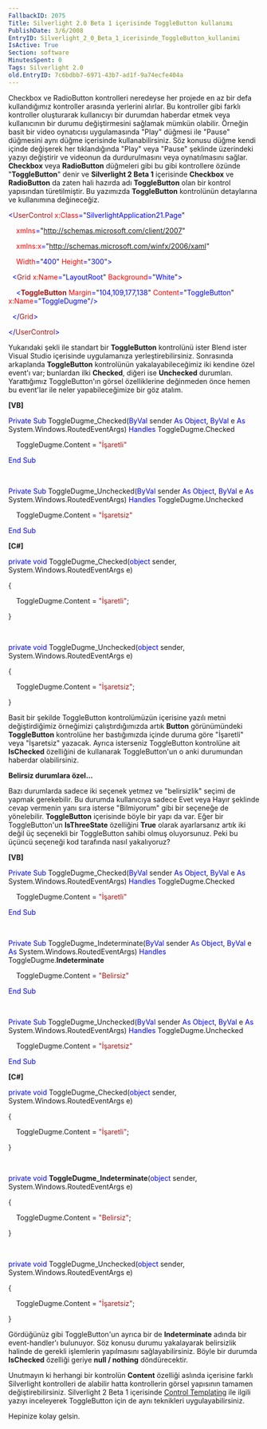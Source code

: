 ```yaml
---
FallbackID: 2075
Title: Silverlight 2.0 Beta 1 içerisinde ToggleButton kullanımı
PublishDate: 3/6/2008
EntryID: Silverlight_2_0_Beta_1_icerisinde_ToggleButton_kullanimi
IsActive: True
Section: software
MinutesSpent: 0
Tags: Silverlight 2.0
old.EntryID: 7c6bdbb7-6971-43b7-ad1f-9a74ecfe404a
---
```

Checkbox ve RadioButton kontrolleri neredeyse her projede en az bir defa
kullandığımız kontroller arasında yerlerini alırlar. Bu kontroller gibi
farklı kontroller oluşturarak kullanıcıyı bir durumdan haberdar etmek
veya kullanıcının bir durumu değiştirmesini sağlamak mümkün olabilir.
Örneğin basit bir video oynatıcısı uygulamasında "Play" düğmesi ile
"Pause" düğmesini aynı düğme içerisinde kullanabilirsiniz. Söz konusu
düğme kendi içinde değişerek her tıklandığında "Play" veya "Pause"
şeklinde üzerindeki yazıyı değiştirir ve videonun da durdurulmasını veya
oynatılmasını sağlar. **Checkbox** veya **RadioButton** düğmeleri gibi
bu gibi kontrollere özünde "**ToggleButton**" denir ve **Silverlight 2
Beta 1** içerisinde **Checkbox** ve **RadioButton** da zaten hali
hazırda adı **ToggleButton** olan bir kontrol yapısından türetilmiştir.
Bu yazımızda **ToggleButton** kontrolünün detaylarına ve kullanımına
değineceğiz.

<span style="color: blue;">\<</span><span
style="color: #a31515;">UserControl</span><span style="color: blue;">
</span><span style="color: red;">x:Class</span><span
style="color: blue;">=</span>"<span
style="color: blue;">SilverlightApplication21.Page</span>"

<span style="color: blue;">    </span><span
style="color: red;">xmlns</span><span
style="color: blue;">=</span>"<span
style="color: blue;">http://schemas.microsoft.com/client/2007</span>"

<span style="color: blue;">    </span><span
style="color: red;">xmlns:x</span><span
style="color: blue;">=</span>"<span
style="color: blue;">http://schemas.microsoft.com/winfx/2006/xaml</span>"

<span style="color: blue;">    </span><span
style="color: red;">Width</span><span
style="color: blue;">=</span>"<span
style="color: blue;">400</span>"<span style="color: blue;"> </span><span
style="color: red;">Height</span><span
style="color: blue;">=</span>"<span
style="color: blue;">300</span>"<span style="color: blue;">\></span>

<span style="color: blue;">  \<</span><span
style="color: #a31515;">Grid</span><span style="color: blue;">
</span><span style="color: red;">x:Name</span><span
style="color: blue;">=</span>"<span
style="color: blue;">LayoutRoot</span>"<span style="color: blue;">
</span><span style="color: red;">Background</span><span
style="color: blue;">=</span>"<span
style="color: blue;">White</span>"<span style="color: blue;">\></span>

<span style="color: blue;">    \<</span><span
style="color: #a31515;">**ToggleButton**</span><span
style="color: blue;"> </span><span
style="color: red;">Margin</span><span
style="color: blue;">=</span>"<span
style="color: blue;">104,109,177,138</span>"<span style="color: blue;">
</span><span style="color: red;">Content</span><span
style="color: blue;">=</span>"<span
style="color: blue;">ToggleButton</span>"<span style="color: blue;">
</span><span style="color: red;">x:Name</span><span
style="color: blue;">=</span>"<span
style="color: blue;">ToggleDugme</span>"<span
style="color: blue;">/\></span>

<span style="color: blue;">  \</</span><span
style="color: #a31515;">Grid</span><span style="color: blue;">\></span>

<span style="color: blue;">\</</span><span
style="color: #a31515;">UserControl</span><span
style="color: blue;">\></span>

Yukarıdaki şekli ile standart bir **ToggleButton** kontrolünü ister
Blend ister Visual Studio içerisinde uygulamanıza yerleştirebilirsiniz.
Sonrasında arkaplanda **ToggleButton** kontrolünün yakalayabileceğimiz
iki kendine özel event'ı var; bunlardan ilki **Checked**, diğeri ise
**Unchecked** durumları. Yarattığımız ToggleButton'ın görsel
özelliklerine değinmeden önce hemen bu event'lar ile neler
yapabileceğimize bir göz atalım.

**[VB]**

<span style="color: blue;">Private</span> <span
style="color: blue;">Sub</span> ToggleDugme\_Checked(<span
style="color: blue;">ByVal</span> sender <span
style="color: blue;">As</span> <span style="color: blue;">Object</span>,
<span style="color: blue;">ByVal</span> e <span
style="color: blue;">As</span> System.Windows.RoutedEventArgs) <span
style="color: blue;">Handles</span> ToggleDugme.Checked

    ToggleDugme.Content = <span
style="color: #a31515;">"İşaretli"</span>

<span style="color: blue;">End</span> <span
style="color: blue;">Sub</span>

 

<span style="color: blue;">Private</span> <span
style="color: blue;">Sub</span> ToggleDugme\_Unchecked(<span
style="color: blue;">ByVal</span> sender <span
style="color: blue;">As</span> <span style="color: blue;">Object</span>,
<span style="color: blue;">ByVal</span> e <span
style="color: blue;">As</span> System.Windows.RoutedEventArgs) <span
style="color: blue;">Handles</span> ToggleDugme.Unchecked

    ToggleDugme.Content = <span
style="color: #a31515;">"İşaretsiz"</span>

<span style="color: blue;">End</span> <span
style="color: blue;">Sub</span>

**[C\#]**

<span style="color: blue;">private</span> <span
style="color: blue;">void</span> ToggleDugme\_Checked(<span
style="color: blue;">object</span> sender,
System.Windows.RoutedEventArgs e)

{

    ToggleDugme.Content = <span
style="color: #a31515;">"İşaretli"</span>;

}

 

<span style="color: blue;">private</span> <span
style="color: blue;">void</span> ToggleDugme\_Unchecked(<span
style="color: blue;">object</span> sender,
System.Windows.RoutedEventArgs e)

{

    ToggleDugme.Content = <span
style="color: #a31515;">"İşaretsiz"</span>;

}

Basit bir şekilde ToggleButton kontrolümüzün içerisine yazılı metni
değiştirdiğimiz örneğimizi çalıştırdığımızda artık **Button**
görünümündeki **ToggleButton** kontrolüne her bastığımızda içinde duruma
göre "İşaretli" veya "İşaretsiz" yazacak. Ayrıca isterseniz ToggleButton
kontrolüne ait **IsChecked** özelliğini de kullanarak ToggleButton'un o
anki durumundan haberdar olabilirsiniz.

**Belirsiz durumlara özel...**

Bazı durumlarda sadece iki seçenek yetmez ve "belirsizlik" seçimi de
yapmak gerekebilir. Bu durumda kullanıcıya sadece Evet veya Hayır
şeklinde cevap vermenin yanı sıra isterse "Bilmiyorum" gibi bir seçeneğe
de yönelebilir. **ToggleButton** içerisinde böyle bir yapı da var. Eğer
bir ToggleButton'un **IsThreeState** özelliğini **True** olarak
ayarlarsanız artık iki değil üç seçenekli bir ToggleButton sahibi olmuş
oluyorsunuz. Peki bu üçüncü seçeneği kod tarafında nasıl yakalıyoruz?

**[VB]**

<span style="color: blue;">Private</span> <span
style="color: blue;">Sub</span> ToggleDugme\_Checked(<span
style="color: blue;">ByVal</span> sender <span
style="color: blue;">As</span> <span style="color: blue;">Object</span>,
<span style="color: blue;">ByVal</span> e <span
style="color: blue;">As</span> System.Windows.RoutedEventArgs) <span
style="color: blue;">Handles</span> ToggleDugme.Checked

    ToggleDugme.Content = <span
style="color: #a31515;">"İşaretli"</span>

<span style="color: blue;">End</span> <span
style="color: blue;">Sub</span>

 

<span style="color: blue;">Private</span> <span
style="color: blue;">Sub</span> ToggleDugme\_Indeterminate(<span
style="color: blue;">ByVal</span> sender <span
style="color: blue;">As</span> <span style="color: blue;">Object</span>,
<span style="color: blue;">ByVal</span> e <span
style="color: blue;">As</span> System.Windows.RoutedEventArgs) <span
style="color: blue;">Handles</span> ToggleDugme.**Indeterminate**

    ToggleDugme.Content = <span
style="color: #a31515;">"Belirsiz"</span>

<span style="color: blue;">End</span> <span
style="color: blue;">Sub</span>

 

<span style="color: blue;">Private</span> <span
style="color: blue;">Sub</span> ToggleDugme\_Unchecked(<span
style="color: blue;">ByVal</span> sender <span
style="color: blue;">As</span> <span style="color: blue;">Object</span>,
<span style="color: blue;">ByVal</span> e <span
style="color: blue;">As</span> System.Windows.RoutedEventArgs) <span
style="color: blue;">Handles</span> ToggleDugme.Unchecked

    ToggleDugme.Content = <span
style="color: #a31515;">"İşaretsiz"</span>

<span style="color: blue;">End</span> <span
style="color: blue;">Sub</span>

**[C\#]**

<span style="color: blue;">private</span> <span
style="color: blue;">void</span> ToggleDugme\_Checked(<span
style="color: blue;">object</span> sender,
System.Windows.RoutedEventArgs e)

{

    ToggleDugme.Content = <span
style="color: #a31515;">"İşaretli"</span>;

}

 

<span style="color: blue;">private</span> <span
style="color: blue;">void</span> **ToggleDugme\_Indeterminate**(<span
style="color: blue;">object</span> sender,
System.Windows.RoutedEventArgs e)

{

    ToggleDugme.Content = <span
style="color: #a31515;">"Belirsiz"</span>;

}

 

<span style="color: blue;">private</span> <span
style="color: blue;">void</span> ToggleDugme\_Unchecked(<span
style="color: blue;">object</span> sender,
System.Windows.RoutedEventArgs e)

{

    ToggleDugme.Content = <span
style="color: #a31515;">"İşaretsiz"</span>;

}

Gördüğünüz gibi ToggleButton'un ayrıca bir de **Indeterminate** adında
bir event-handler'ı bulunuyor. Söz konusu durumu yakalayarak belirsizlik
halinde de gerekli işlemlerin yapılmasını sağlayabilirsiniz. Böyle bir
durumda **IsChecked** özelliği geriye **null / nothing** döndürecektir.

Unutmayın ki herhangi bir kontrolün **Content** özelliği aslında
içerisine farklı Silverlight kontrolleri de alabilir hatta kontrollerin
görsel yapısının tamamen değiştirebilirsiniz. Silverlight 2 Beta 1
içerisinde [Control
Templating](http://daron.yondem.com/tr/post/64891675-eba7-4cad-88a5-70cb3d148993)
ile ilgili yazıyı inceleyerek ToggleButton için de aynı teknikleri
uygulayabilirsiniz.

Hepinize kolay gelsin.


